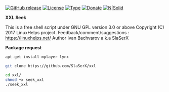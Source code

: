 
[![GitHub release](https://img.shields.io/github/release/qubyte/rubidium.svg)](https://github.com/slaserx/stalker)
[![License](https://img.shields.io/badge/license-GPL--3.0-red.svg)](https://opensource.org/licenses/GPL-3.0)
[![Type](https://img.shields.io/badge/type-%2Fbin%2Fsh-red.svg)](https://en.wikipedia.org/?title=Bourne_shell)
[![Donate](https://img.shields.io/badge/Donate-PayPal-blue.svg)](https://www.paypal.com/cgi-bin/webscr?cmd=_donations&business=slaserx@itbox.bg&item_name=LinuxHelps%20Support&currency_code=EUR)
[![N|Solid](http://i68.tinypic.com/a1ohky.png)](https://linuxhelps.net)

<b>XXL Seek</b>

This is a free shell script under GNU GPL version 3.0 or above
Copyright (C) 2017 LinuxHelps project.
Feedback/comment/suggestions : https://linuxhelps.net/
Author Ivan Bachvarov a.k.a SlaSerX

<b> Package request</b>

```sh
apt-get install mplayer lynx
```

```sh
git clone https://github.com/SlaSerX/xxl

cd xxl/
chmod +x seek_xxl
./seek_xxl
```
